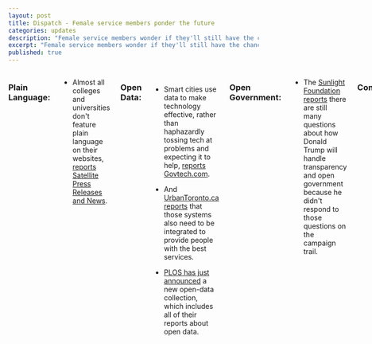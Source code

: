 ```yaml
---
layout: post
title: Dispatch - Female service members ponder the future 
categories: updates
description: "Female service members wonder if they'll still have the chance to serve in infantry rolls"
excerpt: "Female service members wonder if they'll still have the chance to serve in infantry rolls..."
published: true
---
```


<div class="row">
<div class="small-12 medium-9 medium-centered columns" markdown="1">

### Plain Language:

-  Almost all colleges and universities don't feature plain language on
their websites, [reports Satellite Press Releases and News](http://satprnews.com/2016/11/10/university-and-college-websites-are-struggling-to-learn-the-lessons-of-writing-in-plain-language/).

### Open Data:

-  Smart cities use data to make technology effective, rather than haphazardly tossing tech at problems and expecting it to help, [reports
Govtech.com](http://www.govtech.com/fs/Cool-Cities-Rely-on-Technology-Smart-Cities-Rely-on-Data-and-Partnerships.html).

-  And [UrbanToronto.ca reports](http://urbantoronto.ca/news/2016/11/intelligent-cities-summit-welcome-smart-city) that those systems also need to be integrated to provide people with the best services.

-  [PLOS has just announced](http://blogs.plos.org/biologue/2016/11/10/in-celebration-of-open-data/) a new open-data collection, which includes all of their reports about open data.

### Open Government:

-  The [Sunlight Foundation reports](https://sunlightfoundation.com/2016/11/10/the-trump-questions-what-will-transparency-and-open-government-look-like-in-the-next-white-house/)
there are still many questions about how Donald Trump will handle transparency and open government because he didn't respond to those questions on the campaign trail.

### Contracting:

-  Businesses in Sacramento are asking city governments to test new technologies before buying them, [reports the Sacramento Business Journal](http://www.bizjournals.com/sacramento/news/2016/11/11/tech-startups-lobby-for-alternative-model-of.html).

-  How will a Trump administration affect the contracting scene? Hard to
know, but there may be more outsourcing, [reports Washington Technology's
Nick Wakeman](https://washingtontechnology.com/blogs/editors-notebook/2016/11/trump-election-thoughts.aspx).

### Vet Politics:

-  As Donald Trump begins the transition to the presidency, female service
members wonder if they'll still have the chance to serve in infantry rolls, [reports
Military Times Andrew Tilghman](http://www.militarytimes.com/articles/donald-trump-women-combat-obama-military-policy?utm_source=3DSailthru&utm_medium=3Demail&utm_campaign=3DMil%20EBB%2011.14.16&utm_term=3DEditorial%20-%20Military%20-%20Early%20Bird%20Brief).

### Vet Love:

-  Vets make up one-third of the federal workforce, [reports Military Times'
Leo Shane](http://www.militarytimes.com/articles/veterans-federal-workforce-data?utm_source=3DSailthru&utm_medium=3Demail&utm_campaign=3DMil%20EBB%2011.14.16&utm_term=3DEditorial%20-%20Military%20-%20Early%20Bird%20Brief). This comes in part because of an Obama Administration policy to hire more Veterans.

-  Female Service Members say they don't feel civilians understand or value
their service, [reports Military Times' Leo Shane](http://www.militarytimes.com/articles/swan-survey-women-troops-vets?utm_source=3DSailthru&utm_medium=3Demail&utm_campaign=3DEarly%20Bird%20Brief%2011.15.2016&utm_term=3DEditorial%20-%20Military%20-%20Early%20Bird%20Brief).

-  [Outdoor magazine reports](http://www.outsideonline.com/2133021/6-gear-companies-support-our-veterans?utm_source=3Dwhatyoumissed&utm_medium=3Dnewsletter&utm_campaign=3D11112016&spMailingID=3D27046442&spUserID=3DOTc1ODIxNjY2NzYS1&spJobID=3D922267776&spReportId=3DOTIyMjY3Nzc2S0) on six gear companies that give back to Veterans. Anyone need new flip-flops?

### What we're reading:

-  [David Kadavy, author of *Design for Hackers*, argues](https://medium.com/the-mission/find-your-now-and-youll-never-procrastinate-again-e12cc11fe232#.yz9dblmbl) that you can't think of a day as having 24 hours if you want to break a procrastination habit.

-  Having a hard time avoiding social media? (It may be easier this week than others...) Consider replacing a Facebook habit with a book habit, [Kadavy writes for Medium](https://medium.com/the-mission/hijack-your-facebook-habit-with-a-book-reading-habit-d4bfb8a6c520#.qqaqaattv).
